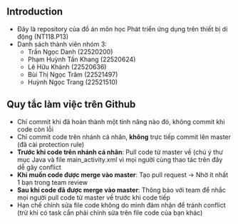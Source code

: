 ## Introduction
- Đây là repository của đồ án môn học Phát triển ứng dụng trên thiết bị di động (NT118.P13)
- Danh sách thành viên nhóm 3:
    + Trần Ngọc Danh (22520200)
    + Phạm Huỳnh Tấn Khang (22520624)
    + Lê Hữu Khánh (22520636)
    + Bùi Thị Ngọc Trăm (22521497)
    + Huỳnh Ngọc Trang (22521510)

## Quy tắc làm việc trên Github
- Chỉ commit khi đã hoàn thành một tính năng nào đó, không commit khi code còn lỗi
- Chỉ commit code trên nhánh cá nhân, **không** trực tiếp commit lên master (đã cài protection rule)
- **Trước khi code trên nhánh cá nhân**: Pull code từ master về (chú ý thư mục Java và file main_activity.xml vì mọi người cùng thao tác trên đây dễ gây conflict
- **Khi muốn code được merge vào master**: Tạo pull request -> Nhờ ít nhất 1 bạn trong team review
- **Sau khi code đã được merge vào master**: Thông báo với team để nhắc mọi người pull code từ master về trước khi code tiếp
- Hạn chế chỉnh sửa file code không do mình đảm nhận để tránh conflict (trừ khi có task cần phải chỉnh sửa trên file code của bạn khác)
